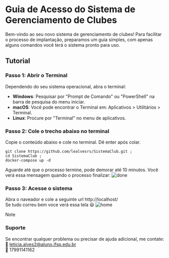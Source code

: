 # Guia de Acesso do Sistema de Gerenciamento de Clubes
Bem-vindo ao seu novo sistema de gerenciamento de clubes! Para facilitar o processo de implantação, preparamos um guia simples, com apenas alguns comandos você terá o sistema pronto para uso.

## Tutorial
### Passo 1: Abrir o Terminal
Dependendo do seu sistema operacional, abra o terminal:

- **Windows**: Pesquisar por "Prompt de Comando" ou "PowerShell" na barra de pesquisa do menu iniciar.
- **macOS**: Você pode encontrar o Terminal em: Aplicativos > Utilitários > Terminal.
- **Linux**: Procure por "Terminal" no menu de aplicativos.

### Passo 2: Cole o trecho abaixo no terminal

Copie o conteúdo abaixo e cole no terminal. Dê enter após colar.
```
git clone https://github.com/lealvesrs/SistemaClub.git ;
cd SistemaClub ;
docker-compose up -d
```
Aguarde até que o processo termine, pode demorar até 10 minutos. Você verá essa mensagem quando o processo finalizar:
![done](https://github.com/user-attachments/assets/6d95e01b-d870-42df-ba24-34b1b4a39478)


### Passo 3: Acesse o sistema
Abra o naveador e cole a seguinte url http://localhost/ \
Se tudo correu bem voce verá essa tela :smiley:
![home](https://github.com/user-attachments/assets/3c798ed4-b472-4306-bd57-d12db003f4ce)

> [!NOTE]
>### Suporte
>Se encontrar qualquer problema ou precisar de ajuda adicional, me contate: \
>:envelope_with_arrow: leticia.alves2@aluno.ifsp.edu.br \
>:calling: 17991141162
